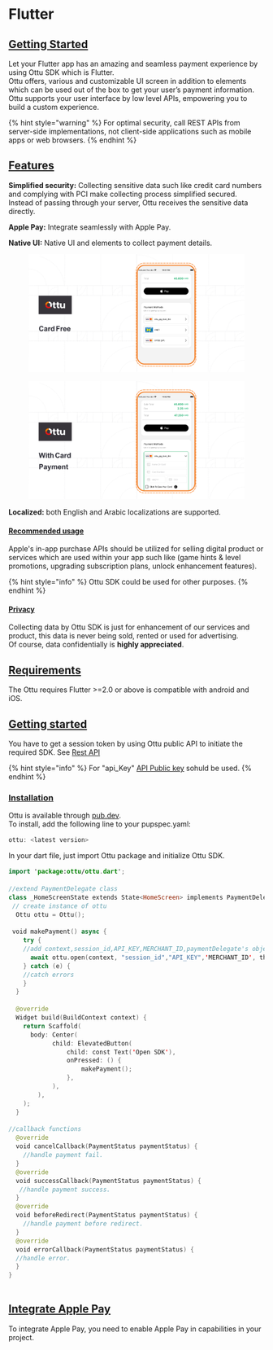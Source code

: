 # Flutter

## [Getting Started](flutter.md#getting-started)

Let your Flutter app has an amazing and seamless payment experience by using Ottu SDK which is Flutter.\
Ottu offers, various and customizable UI screen in addition to elements which can be used out of the box to get your user’s payment information.\
Ottu supports your user interface by low level APIs, empowering you to build a custom experience.

{% hint style="warning" %}
For optimal security, call REST APIs from server-side implementations, not client-side applications such as mobile apps or web browsers.
{% endhint %}

## [Features](flutter.md#features)

**Simplified security:** Collecting sensitive data such like credit card numbers and complying with PCI  make collecting process  simplified secured. \
Instead of passing through your server, Ottu receives the sensitive data directly.

**Apple Pay:** Integrate seamlessly with Apple Pay.

**Native UI:** Native UI and elements to collect payment details.

<figure><img src="../../.gitbook/assets/Card_free(updated) (1).png" alt=""><figcaption></figcaption></figure>

<figure><img src="../../.gitbook/assets/With_Card(updated).png" alt=""><figcaption></figcaption></figure>

**Localized:** both English and Arabic localizations are supported.

#### [Recommended usage](flutter.md#recommended-usage)

Apple's in-app purchase APIs should be utilized for selling digital  product or services which are used within your app such like (game hints & level promotions, upgrading subscription plans, unlock enhancement features).&#x20;

{% hint style="info" %}
Ottu SDK could be used for other purposes.
{% endhint %}

#### [Privacy](flutter.md#privacy)

Collecting data by Ottu SDK is just for enhancement of our services and product, this data is never being sold, rented or used for advertising. \
Of course, data confidentially is **highly appreciated**.

## [**Requirements**](flutter.md#requirements)

The Ottu requires Flutter >=2.0 or above is compatible with android and iOS.

## [**Getting started**](flutter.md#getting-started)

You have to get a session token by using Ottu public API to initiate the required SDK. See [Rest API](broken-reference)

{% hint style="info" %}
For "api\_Key" [API Public key](../authentication.md#public-key) sohuld be used.
{% endhint %}

### [**Installation**](flutter.md#installation)

Ottu  is available through [pub.dev](https://pub.dev/).\
To install, add the following line to your pupspec.yaml:

```swift
ottu: <latest version>
```

In your dart file, just import Ottu package and initialize Ottu SDK.

```swift
import 'package:ottu/ottu.dart';

//extend PaymentDelegate class
class _HomeScreenState extends State<HomeScreen> implements PaymentDelegate {
 // create instance of ottu
  Ottu ottu = Ottu();

 void makePayment() async {
    try {
    //add context,session_id,API_KEY,MERCHANT_ID,paymentDelegate's object and language(ENTER_LANGUAGE_ID_en_or_ar)
      await ottu.open(context, "session_id","API_KEY",'MERCHANT_ID', this, lang: "language");
    } catch (e) {
    //catch errors
    }
  }

  @override
  Widget build(BuildContext context) {
    return Scaffold(
      body: Center(
            child: ElevatedButton(
                child: const Text('Open SDK'),
                onPressed: () {
                    makePayment();
                },
            ),
        ),
    );
  }

//callback functions
  @override
  void cancelCallback(PaymentStatus paymentStatus) {
    //handle payment fail.
  }
  @override
  void successCallback(PaymentStatus paymentStatus) {
   //handle payment success.
  }
  @override
  void beforeRedirect(PaymentStatus paymentStatus) {
    //handle payment before redirect.
  }
  @override
  void errorCallback(PaymentStatus paymentStatus) {
  //handle error.
  }
}
 

```

## [Integrate Apple Pay](flutter.md#integrate-apple-pay)

To integrate Apple Pay, you need to enable Apple Pay in capabilities in your project.
